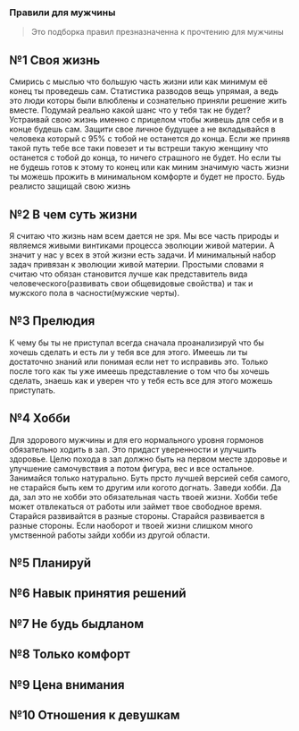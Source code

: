 ### Правили для мужчины

> Это подборка правил презназначенна к прочтению для мужчины

## №1 Своя жизнь
Смирись с мыслью что большую часть жизни или как минимум её конец ты проведешь сам. Статистика разводов вещь упрямая, а ведь это люди которы были влюблены и сознательно приняли решение жить вместе. Подумай реально какой шанс что у тебя так не будет?
Устраивай свою жизнь именно с прицелом чтобы живешь для себя и в конце будешь сам. Защити свое личное будущее а не вкладывайся в человека который с 95% с тобой не останется до конца. 
Если же приняв такой путь тебе все таки повезет и ты встреши такую женщину что останется с тобой до конца, то ничего страшного не будет. Но если ты не будешь готов к этому то конец или как миним значимую часть жизни ты можешь прожить в минимальном комфорте и будет не просто. 
Будь реалисто защищай свою жизнь

## №2 В чем суть жизни
Я считаю что жизнь нам всем дается не зря. Мы все часть природы и являемся живыми винтиками процесса эволюции живой материи. А значит у нас у всех в этой жизни есть задачи. И минимальный набор задач привязан к эволюции живой материи. Простыми словами я считаю что обязан становится лучше как представитель вида человеческого(развивать свои общевидовые свойства) и так и мужского пола в часности(мужские черты).

## №3 Прелюдия
К чему бы ты не приступал всегда сначала проанализируй что бы хочешь сделать и есть ли у тебя все для этого. Имеешь ли ты достаточно знаний или понимая если нет то исправивь это. Только после того как ты уже имеешь представление о том что бы хочешь сделать, знаешь как  и уверен что у тебя есть все для этого можешь приступать.

## №4 Хобби
Для здорового мужчины и для его нормального уровня гормонов обязательно ходить в зал. Это придаст уверенности и улучшить здоровье. Целю похода в зал должно быть  на первом месте здоровье и улучшение самочувствия а потом фигура, вес и все остальное. Занимайся только натурально. Буть прсто лучшей версией себя самого, не старайся быть кем то другим или когото догнать.
Заведи хобби. Да да, зал это не хобби это обязательная часть твоей жизни. Хобби тебе может отвлекаться от работы или займет твое свободное время. Старайся развивайтся в разные стороны. Старайся развивается в разные стороны. Если наоборот и твоей жизни слишком много умственной работы зайди хобби из другой области.

## №5 Планируй

## №6 Навык принятия решений

## №7 Не будь быдланом

## №8 Только комфорт

## №9 Цена внимания

## №10 Отношения к девушкам 






